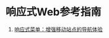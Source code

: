 响应式Web参考指南
==============

1. [响应式菜单：增强移动站点的导航体验](http://mobile.smashingmagazine.com/2012/06/28/responsive-menus-enhancing-navigation-on-mobile-websites/)
